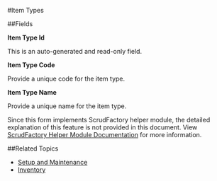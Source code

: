 #Item Types



##Fields

**Item Type Id**

This is an auto-generated and read-only field.


**Item Type Code**

Provide a unique code for the item type.


**Item Type Name**

Provide a unique name for the item type.

<div class="ui info message">
    Since this form implements ScrudFactory helper module, the detailed explanation of this feature is not provided
    in this document. View <a href="../../core-concepts/scrud-factory.md">ScrudFactory Helper Module Documentation</a>
    for more information.
</div>

##Related Topics
* [Setup and Maintenance](../setup-and-maintenance.md)
* [Inventory](../index.md)
